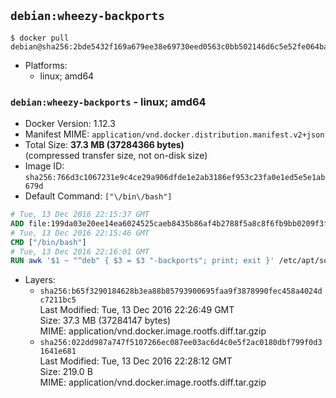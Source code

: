 ## `debian:wheezy-backports`

```console
$ docker pull debian@sha256:2bde5432f169a679ee38e69730eed0563c0bb502146d6c5e52fe064ba55a827a
```

-	Platforms:
	-	linux; amd64

### `debian:wheezy-backports` - linux; amd64

-	Docker Version: 1.12.3
-	Manifest MIME: `application/vnd.docker.distribution.manifest.v2+json`
-	Total Size: **37.3 MB (37284366 bytes)**  
	(compressed transfer size, not on-disk size)
-	Image ID: `sha256:766d3c1067231e9c4ce29a906dfde1e2ab3186ef953c23fa0e1ed5e5e1ab679d`
-	Default Command: `["\/bin\/bash"]`

```dockerfile
# Tue, 13 Dec 2016 22:15:37 GMT
ADD file:199da03e20ee14ea6024525caeb8435b86af4b2788f5a8c8f6fb9bb0209f3fff in / 
# Tue, 13 Dec 2016 22:15:46 GMT
CMD ["/bin/bash"]
# Tue, 13 Dec 2016 22:16:01 GMT
RUN awk '$1 ~ "^deb" { $3 = $3 "-backports"; print; exit }' /etc/apt/sources.list > /etc/apt/sources.list.d/backports.list
```

-	Layers:
	-	`sha256:b65f3290184628b3ea88b85793900695faa9f3878990fec458a4024dc7211bc5`  
		Last Modified: Tue, 13 Dec 2016 22:26:49 GMT  
		Size: 37.3 MB (37284147 bytes)  
		MIME: application/vnd.docker.image.rootfs.diff.tar.gzip
	-	`sha256:022dd987a747f5107266ec087ee03ac6d4c0e5f2ac0180dbf799f0d31641e681`  
		Last Modified: Tue, 13 Dec 2016 22:28:12 GMT  
		Size: 219.0 B  
		MIME: application/vnd.docker.image.rootfs.diff.tar.gzip
